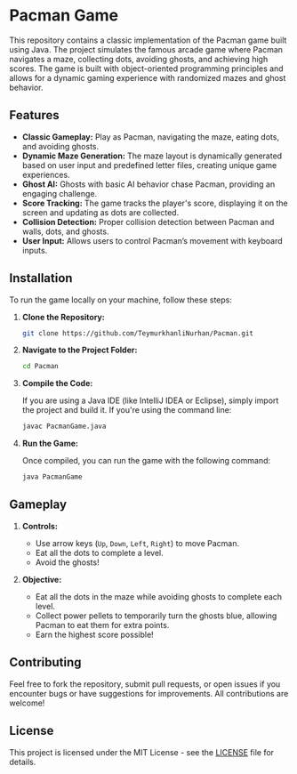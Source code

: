 # Pacman Game

This repository contains a classic implementation of the Pacman game built using Java. The project simulates the famous arcade game where Pacman navigates a maze, collecting dots, avoiding ghosts, and achieving high scores. The game is built with object-oriented programming principles and allows for a dynamic gaming experience with randomized mazes and ghost behavior.

## Features

- **Classic Gameplay:** Play as Pacman, navigating the maze, eating dots, and avoiding ghosts.
- **Dynamic Maze Generation:** The maze layout is dynamically generated based on user input and predefined letter files, creating unique game experiences.
- **Ghost AI:** Ghosts with basic AI behavior chase Pacman, providing an engaging challenge.
- **Score Tracking:** The game tracks the player's score, displaying it on the screen and updating as dots are collected.
- **Collision Detection:** Proper collision detection between Pacman and walls, dots, and ghosts.
- **User Input:** Allows users to control Pacman’s movement with keyboard inputs.

## Installation

To run the game locally on your machine, follow these steps:

1. **Clone the Repository:**

   ```bash
   git clone https://github.com/TeymurkhanliNurhan/Pacman.git
   ```

2. **Navigate to the Project Folder:**

   ```bash
   cd Pacman
   ```

3. **Compile the Code:**

   If you are using a Java IDE (like IntelliJ IDEA or Eclipse), simply import the project and build it. If you're using the command line:

   ```bash
   javac PacmanGame.java
   ```

4. **Run the Game:**

   Once compiled, you can run the game with the following command:

   ```bash
   java PacmanGame
   ```

## Gameplay

1. **Controls:**
   - Use arrow keys (`Up`, `Down`, `Left`, `Right`) to move Pacman.
   - Eat all the dots to complete a level.
   - Avoid the ghosts!

2. **Objective:**
   - Eat all the dots in the maze while avoiding ghosts to complete each level.
   - Collect power pellets to temporarily turn the ghosts blue, allowing Pacman to eat them for extra points.
   - Earn the highest score possible!

## Contributing

Feel free to fork the repository, submit pull requests, or open issues if you encounter bugs or have suggestions for improvements. All contributions are welcome!

## License

This project is licensed under the MIT License - see the [LICENSE](LICENSE) file for details.
